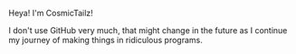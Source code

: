 Heya! I'm CosmicTailz!

I don't use GitHub very much, that might change in the future as I continue my journey of making things in ridiculous programs.

